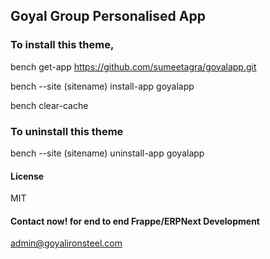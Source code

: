 ## Goyal Group Personalised App

### To install this theme,

bench get-app https://github.com/sumeetagra/goyalapp.git

bench --site (sitename) install-app goyalapp

bench clear-cache


### To uninstall this theme

bench --site (sitename) uninstall-app goyalapp

#### License

MIT


#### Contact now! for end to end Frappe/ERPNext Development
admin@goyalironsteel.com
